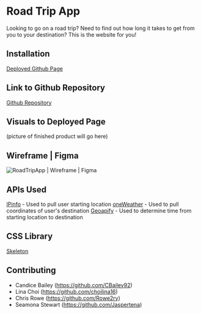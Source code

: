 # Road Trip App
Looking to go on a road trip? 
Need to find out how long it takes to get from you to your destination? 
This is the website for you!

## Installation
[Deployed Github Page]()

## Link to Github Repository 
[Github Repository](https://github.com/Jaspertena/RoadTripApp)

## Visuals to Deployed Page
(picture of finished product will go here)

## Wireframe | Figma 
![RoadTripApp | Wireframe | Figma](https://user-images.githubusercontent.com/100983245/162236845-738d56d5-6069-40f7-ab6d-5c88e1d1f1f0.png)

## APIs Used
[IPinfo](https://ipinfo.io/developers) - Used to pull user starting location
[oneWeather](https://openweathermap.org/current) - Used to pull coordinates of user's destination
[Geoapify](https://www.geoapify.com/) - Used to determine time from starting location to destination

## CSS Library 
[Skeleton](http://getskeleton.com/) 

## Contributing 
* Candice Bailey (https://github.com/CBailey92)
* Lina Choi (https://github.com/choilina16)
* Chris Rowe (https://github.com/Rowe2ry)
* Seamona Stewart (https://github.com/Jaspertena)

